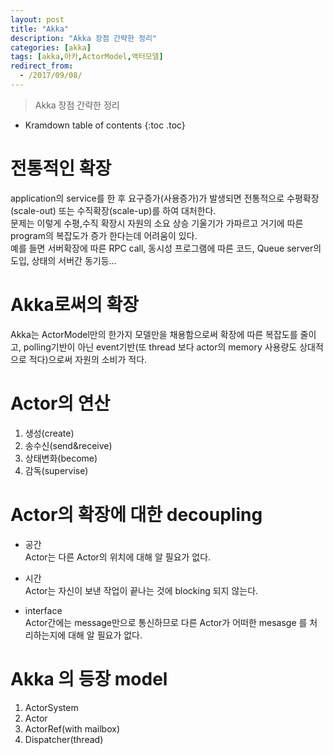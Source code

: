 ```yaml
---
layout: post
title: "Akka"
description: "Akka 장점 간략한 정리"
categories: [akka]
tags: [akka,아카,ActorModel,액터모델]
redirect_from:
  - /2017/09/08/
---
```


> Akka 장점 간략한 정리
>


* Kramdown table of contents
{:toc .toc}

# 전통적인 확장
application의 service를 한 후 요구증가(사용증가)가 발생되면 전통적으로 수평확장(scale-out) 또는 수직확장(scale-up)를 하여 대처한다.  
문제는 이렇게 수평,수직 확장시 자원의 소요 상승 기울기가 가파르고 거기에 따른 program의 복잡도가 증가 한다는데 어려움이 있다.  
예를 들면 서버확장에 따른 RPC call, 동시성 프로그램에 따른 코드, Queue server의 도입, 상태의 서버간 동기등...

# Akka로써의 확장
Akka는 ActorModel만의 한가지 모델만을 채용함으로써 확장에 따른 복잡도를 줄이고, polling기반이 아닌 event기반(또 thread 보다 actor의 memory 사용량도 상대적으로 적다)으로써 자원의 소비가 적다.  

# Actor의 연산
1. 생성(create)
2. 송수신(send&receive)
3. 상태변화(become) 
4. 감독(supervise)

# Actor의 확장에 대한 decoupling
- 공간  
Actor는 다른 Actor의 위치에 대해 알 필요가 없다.  

- 시간  
Actor는 자신이 보낸 작업이 끝나는 것에 blocking 되지 않는다.  

- interface  
Actor간에는 message만으로 통신하므로 다른 Actor가 어떠한 mesasge 를 처리하는지에 대해 알 필요가 없다.  

# Akka 의 등장 model
1. ActorSystem
2. Actor
3. ActorRef(with mailbox)
4. Dispatcher(thread)



[^1]: This is a footnote.

[kramdown]: https://kramdown.gettalong.org/
[Simple Texture]: https://github.com/yizeng/jekyll-theme-simple-texture
